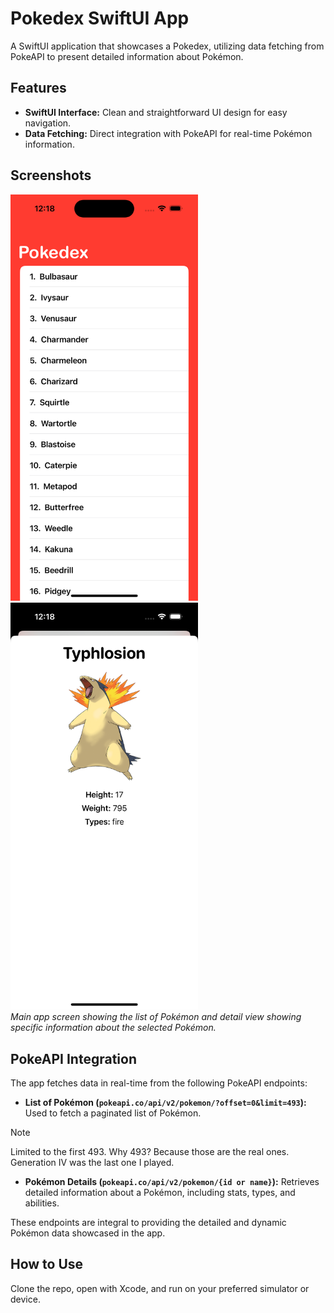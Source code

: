 #  Pokedex SwiftUI App

A SwiftUI application that showcases a Pokedex, utilizing data fetching from PokeAPI to present detailed information about Pokémon.

## Features

- **SwiftUI Interface:** Clean and straightforward UI design for easy navigation.
- **Data Fetching:** Direct integration with PokeAPI for real-time Pokémon information.

## Screenshots

<img src="listview.png" alt="Main Screen" width="300"/> <img src="detailsview.png" alt="Pokémon Detail" width="300"/>
<br>
*Main app screen showing the list of Pokémon and detail view showing specific information about the selected Pokémon.*

## PokeAPI Integration

The app fetches data in real-time from the following PokeAPI endpoints:

- **List of Pokémon (`pokeapi.co/api/v2/pokemon/?offset=0&limit=493`):** Used to fetch a paginated list of Pokémon. 
> [!NOTE]
> Limited to the first 493. Why 493? Because those are the real ones. Generation IV was the last one I played.
- **Pokémon Details (`pokeapi.co/api/v2/pokemon/{id or name}`):** Retrieves detailed information about a Pokémon, including stats, types, and abilities.

These endpoints are integral to providing the detailed and dynamic Pokémon data showcased in the app.

## How to Use

Clone the repo, open with Xcode, and run on your preferred simulator or device.

